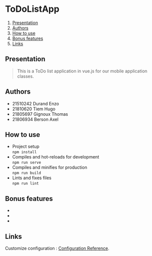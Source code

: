 # ToDoListApp

1. [Presentation](#presentation)
2. [Authors](#authors)
3. [How to use](#how-to-use)
4. [Bonus features](#bonus-features)
5. [Links](#links)

## Presentation 

>This is a ToDo list application in vue.js for our mobile application classes.

## Authors

- 21510242 Durand Enzo
- 21810620 Tiem Hugo
- 21805697 Gignoux Thomas
- 21806934 Berson Axel

## How to use 

- Project setup<br>
`npm install`<br>
- Compiles and hot-reloads for development<br>
`npm run serve`<br>
- Compiles and minifies for production<br>
`npm run build`<br>
- Lints and fixes files<br>
`npm run lint`<br>

## Bonus features

-
-
-

## Links

Customize configuration : [Configuration Reference](https://cli.vuejs.org/config/).

